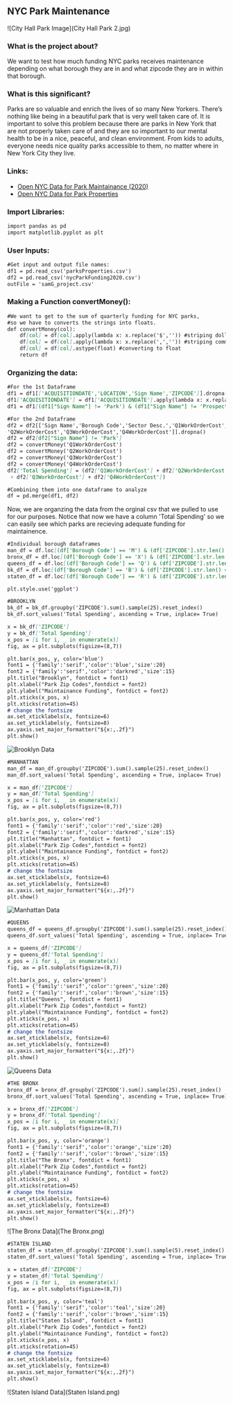 ## NYC Park Maintenance
![City Hall Park Image](City Hall Park 2.jpg)
### What is the project about?

We want to test how much funding NYC parks receives maintenance depending on what borough they are in and what zipcode they are in within that borough.

### What is this significant?

Parks are so valuable and enrich the lives of so many New Yorkers. There’s nothing like being in a beautiful park that is very well taken care of. It is important to solve this problem because there are parks in New York that are not properly taken care of and they are so important to our mental health to be in a nice, peaceful, and clean environment. From kids to adults, everyone needs nice quality parks accessible to them, no matter where in New York City they live.

### Links:
- [Open NYC Data for Park Maintainance (2020)](https://www.nycgovparks.org/news/archive)
- [Open NYC Data for Park Properties](https://data.cityofnewyork.us/Recreation/Parks-Properties/enfh-gkve)

### Import Libraries:
```markdown
import pandas as pd
import matplotlib.pyplot as plt
```
### User Inputs:
```markdown
#Get input and output file names:
df1 = pd.read_csv('parksProperties.csv')
df2 = pd.read_csv('nycParkFunding2020.csv')
outFile = 'samG_project.csv'
```
### Making a Function convertMoney():
```markdown
#We want to get to the sum of quarterly funding for NYC parks, 
#so we have to converts the strings into floats.
def convertMoney(col):
    df[col] = df[col].apply(lambda x: x.replace('$','')) #striping dollar sign
    df[col] = df[col].apply(lambda x: x.replace(',','')) #striping comma
    df[col] = df[col].astype(float) #converting to float
    return df
```
### Organizing the data:
```markdown
#For the 1st Dataframe
df1 = df1[['ACQUISITIONDATE','LOCATION','Sign Name','ZIPCODE']].dropna()
df1['ACQUISITIONDATE'] = df1['ACQUISITIONDATE'].apply(lambda x: x.replace(' 00:00:00.0000000','')) #striping the string of zeros
df1 = df1[(df1["Sign Name"] != 'Park') & (df1["Sign Name"] != 'Prospect Park')]
```
```markdown
#For the 2nd Dataframe
df2 = df2[['Sign Name','Borough Code','Sector Desc.','Q1WorkOrderCost',
'Q2WorkOrderCost','Q3WorkOrderCost','Q4WorkOrderCost']].dropna()
df2 = df2[df2["Sign Name"] != 'Park']
df2 = convertMoney('Q1WorkOrderCost')
df2 = convertMoney('Q2WorkOrderCost')
df2 = convertMoney('Q3WorkOrderCost')
df2 = convertMoney('Q4WorkOrderCost')
df2['Total Spending'] = (df2['Q1WorkOrderCost'] + df2['Q2WorkOrderCost']
 + df2['Q3WorkOrderCost'] + df2['Q4WorkOrderCost'])
```
```markdown
#Combining them into one dataframe to analyze
df = pd.merge(df1, df2)
```
Now, we are organzing the data from the orginal csv that we pulled to use for our purposes. Notice that now we have a column 'Total Spending' so we can easily see which parks are recieving adequate funding for maintainence.
```markdown
#Individual borough dataframes
man_df = df.loc[(df['Borough Code'] == 'M') & (df['ZIPCODE'].str.len() <= 5), :]
bronx_df = df.loc[(df['Borough Code'] == 'X') & (df['ZIPCODE'].str.len() <= 5), :]
queens_df = df.loc[(df['Borough Code'] == 'Q') & (df['ZIPCODE'].str.len() <= 5), :]
bk_df = df.loc[(df['Borough Code'] == 'B') & (df['ZIPCODE'].str.len() <= 5), :]
staten_df = df.loc[(df['Borough Code'] == 'R') & (df['ZIPCODE'].str.len() <= 5), :]
```
```markdown
plt.style.use('ggplot')
```
```markdown
#BROOKLYN
bk_df = bk_df.groupby('ZIPCODE').sum().sample(25).reset_index()
bk_df.sort_values('Total Spending', ascending = True, inplace= True)

x = bk_df['ZIPCODE']
y = bk_df['Total Spending']
x_pos = [i for i, _ in enumerate(x)]
fig, ax = plt.subplots(figsize=(8,7))

plt.bar(x_pos, y, color='blue')
font1 = {'family':'serif','color':'blue','size':20}
font2 = {'family':'serif','color':'darkred','size':15}
plt.title("Brooklyn", fontdict = font1)
plt.xlabel("Park Zip Codes",fontdict = font2)
plt.ylabel("Maintainance Funding", fontdict = font2)
plt.xticks(x_pos, x)
plt.xticks(rotation=45)
# change the fontsize
ax.set_xticklabels(x, fontsize=6)
ax.set_yticklabels(y, fontsize=8)
ax.yaxis.set_major_formatter("${x:,.2f}")
plt.show()
```
![Brooklyn Data](Brooklyn.png)
```markdown
#MANHATTAN
man_df = man_df.groupby('ZIPCODE').sum().sample(25).reset_index()
man_df.sort_values('Total Spending', ascending = True, inplace= True)

x = man_df['ZIPCODE']
y = man_df['Total Spending']
x_pos = [i for i, _ in enumerate(x)]
fig, ax = plt.subplots(figsize=(8,7))

plt.bar(x_pos, y, color='red')
font1 = {'family':'serif','color':'red','size':20}
font2 = {'family':'serif','color':'darkred','size':15}
plt.title("Manhattan", fontdict = font1)
plt.xlabel("Park Zip Codes",fontdict = font2)
plt.ylabel("Maintainance Funding", fontdict = font2)
plt.xticks(x_pos, x)
plt.xticks(rotation=45)
# change the fontsize
ax.set_xticklabels(x, fontsize=6)
ax.set_yticklabels(y, fontsize=8)
ax.yaxis.set_major_formatter("${x:,.2f}")
plt.show()
```
![Manhattan Data](Manhattan.png)
```markdown
#QUEENS
queens_df = queens_df.groupby('ZIPCODE').sum().sample(25).reset_index()
queens_df.sort_values('Total Spending', ascending = True, inplace= True)

x = queens_df['ZIPCODE']
y = queens_df['Total Spending']
x_pos = [i for i, _ in enumerate(x)]
fig, ax = plt.subplots(figsize=(8,7))

plt.bar(x_pos, y, color='green')
font1 = {'family':'serif','color':'green','size':20}
font2 = {'family':'serif','color':'brown','size':15}
plt.title("Queens", fontdict = font1)
plt.xlabel("Park Zip Codes",fontdict = font2)
plt.ylabel("Maintainance Funding", fontdict = font2)
plt.xticks(x_pos, x)
plt.xticks(rotation=45)
# change the fontsize
ax.set_xticklabels(x, fontsize=6)
ax.set_yticklabels(y, fontsize=8)
ax.yaxis.set_major_formatter("${x:,.2f}")
plt.show()
```
![Queens Data](Queens.png)
```markdown
#THE BRONX
bronx_df = bronx_df.groupby('ZIPCODE').sum().sample(25).reset_index()
bronx_df.sort_values('Total Spending', ascending = True, inplace= True)

x = bronx_df['ZIPCODE']
y = bronx_df['Total Spending']
x_pos = [i for i, _ in enumerate(x)]
fig, ax = plt.subplots(figsize=(8,7))

plt.bar(x_pos, y, color='orange')
font1 = {'family':'serif','color':'orange','size':20}
font2 = {'family':'serif','color':'brown','size':15}
plt.title("The Bronx", fontdict = font1)
plt.xlabel("Park Zip Codes",fontdict = font2)
plt.ylabel("Maintainance Funding", fontdict = font2)
plt.xticks(x_pos, x)
plt.xticks(rotation=45)
# change the fontsize
ax.set_xticklabels(x, fontsize=6)
ax.set_yticklabels(y, fontsize=8)
ax.yaxis.set_major_formatter("${x:,.2f}")
plt.show()
```
![The Bronx Data](The Bronx.png)
```markdown
#STATEN ISLAND
staten_df = staten_df.groupby('ZIPCODE').sum().sample(5).reset_index()
staten_df.sort_values('Total Spending', ascending = True, inplace= True)

x = staten_df['ZIPCODE']
y = staten_df['Total Spending']
x_pos = [i for i, _ in enumerate(x)]
fig, ax = plt.subplots(figsize=(8,7))

plt.bar(x_pos, y, color='teal')
font1 = {'family':'serif','color':'teal','size':20}
font2 = {'family':'serif','color':'brown','size':15}
plt.title("Staten Island", fontdict = font1)
plt.xlabel("Park Zip Codes",fontdict = font2)
plt.ylabel("Maintainance Funding", fontdict = font2)
plt.xticks(x_pos, x)
plt.xticks(rotation=45)
# change the fontsize
ax.set_xticklabels(x, fontsize=6)
ax.set_yticklabels(y, fontsize=8)
ax.yaxis.set_major_formatter("${x:,.2f}")
plt.show()
```
![Staten Island Data](Staten Island.png)

